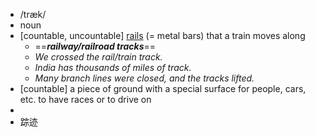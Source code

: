 - /træk/
- noun
- [countable, uncountable] [rails](https://www.oxfordlearnersdictionaries.com/definition/english/rail_1#rail_topg_1) (= metal bars) that a train moves along
	- ==***railway/railroad tracks***==
	- *We crossed the rail/train track.*
	- *India has thousands of miles of track.*
	- *Many branch lines were closed, and the tracks lifted.*
- [countable] a piece of ground with a special surface for people, cars, etc. to have races or to drive on
-
- 踪迹